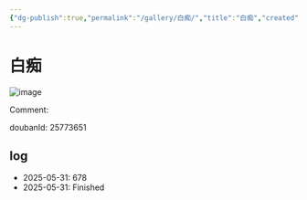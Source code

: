 ```yaml
---
{"dg-publish":true,"permalink":"/gallery/白痴/","title":"白痴","created":"2025-06-02T12:37:17.183+08:00"}
---
```



# 白痴

![image](https://hiraeth-picbed.oss-cn-beijing.aliyuncs.com/20250531154022.webp)

Comment: 



doubanId: 25773651

## log

- 2025-05-31: 678
- 2025-05-31: Finished
